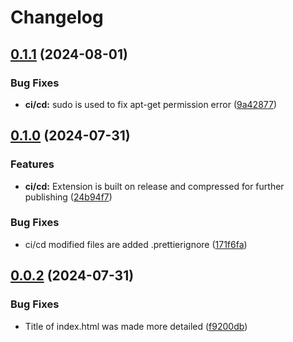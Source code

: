 # Changelog

## [0.1.1](https://github.com/websavva/home-dash/compare/home-dash-v0.1.0...home-dash-v0.1.1) (2024-08-01)


### Bug Fixes

* **ci/cd:** sudo is used to fix apt-get permission error ([9a42877](https://github.com/websavva/home-dash/commit/9a42877c0f22cc79c10a2e0503c6b0ebfef3fe61))

## [0.1.0](https://github.com/websavva/home-dash/compare/home-dash-v0.0.2...home-dash-v0.1.0) (2024-07-31)


### Features

* **ci/cd:** Extension is built on release and compressed for further publishing ([24b94f7](https://github.com/websavva/home-dash/commit/24b94f719308504149759f34330bba67f36a5752))


### Bug Fixes

* ci/cd modified files are added .prettierignore ([171f6fa](https://github.com/websavva/home-dash/commit/171f6faad04c531d1f20985fcdbad1b785d59be5))

## [0.0.2](https://github.com/websavva/home-dash/compare/home-dash-v0.0.1...home-dash-v0.0.2) (2024-07-31)


### Bug Fixes

* Title of index.html was made more detailed ([f9200db](https://github.com/websavva/home-dash/commit/f9200dbc4e3eb1cf1aa1f7ee8abdf2d34e54a3ca))
